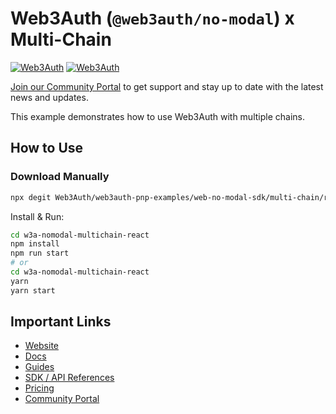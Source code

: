 # Web3Auth (`@web3auth/no-modal`) x Multi-Chain

[![Web3Auth](https://img.shields.io/badge/Web3Auth-SDK-blue)](https://web3auth.io/docs/sdk/pnp/web/no-modal)
[![Web3Auth](https://img.shields.io/badge/Web3Auth-Community-cyan)](https://community.web3auth.io)

[Join our Community Portal](https://community.web3auth.io/) to get support and stay up to date with the latest news and updates.

This example demonstrates how to use Web3Auth with multiple chains.

## How to Use

### Download Manually

```bash
npx degit Web3Auth/web3auth-pnp-examples/web-no-modal-sdk/multi-chain/react-multi-chain-no-modal-example w3a-nomodal-multichain-react
```

Install & Run:

```bash
cd w3a-nomodal-multichain-react
npm install
npm run start
# or
cd w3a-nomodal-multichain-react
yarn
yarn start
```

## Important Links

- [Website](https://web3auth.io)
- [Docs](https://web3auth.io/docs)
- [Guides](https://web3auth.io/docs/content-hub?type=guides)
- [SDK / API References](https://web3auth.io/docs/sdk)
- [Pricing](https://web3auth.io/pricing.html)
- [Community Portal](https://community.web3auth.io)
